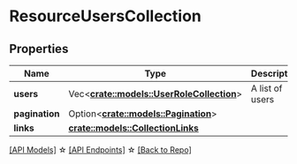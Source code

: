 # ResourceUsersCollection

## Properties

Name | Type | Description | Notes
------------ | ------------- | ------------- | -------------
**users** | Vec<**[crate::models::UserRoleCollection](UserRoleCollection.md)**> | A list of users | 
**pagination** | Option<[**crate::models::Pagination**](Pagination.md)> |  | [optional]
**links** | [**crate::models::CollectionLinks**](CollectionLinks.md) |  | 

[[API Models]](./README.md#documentation-for-models) ☆ [[API Endpoints]](./README.md#documentation-for-api-endpoints) ☆ [[Back to Repo]](../README.md)


